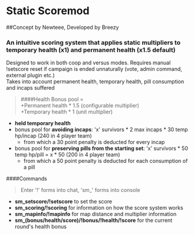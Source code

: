 # Static Scoremod
##Concept by Newteee, Developed by Breezy  
### An intuitive scoring system that applies static multipliers to temporary health (x1) and permanent health (x1.5 default)
Designed to work in both coop and versus modes. Requires manual !setscore reset if campaign is ended unnaturally (vote, admin command, external plugin etc.)  
Takes into account permanent health, temporary health, pill consumption and incaps suffered
> ####Health Bonus pool =   
+Permanent health * 1.5 (configurable multiplier)  
+Temporary health * 1 (unit multiplier)   
 * **held temporary health**
 * bonus pool for **avoiding incaps**: 'x' survivors * 2 max incaps * 30 temp hp/incap (240 in 4 player team)   
   - from which a 30 point penalty is deducted for every incap 
 * bonus pool for **preserving pills from the starting set**:  'x' survivors * 50 temp hp/pill = x * 50 (200 in 4 player team)
   - from which a 50 point penalty is deducted for each consumption of a pill 

####Commands 
> Enter '!' forms into chat, 'sm_' forms into console  

 * <coop only> **sm_setscore/!setscore** to set the score  
 * **sm_scoring/!scoring** for information on how the score system works    
 * **sm_mapinfo/!mapinfo** for map distance and multiplier information    
 * **sm_(bonus/health/score)/!bonus/!health/!score** for the current round's health bonus  
